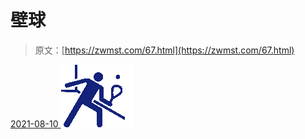 <!--yml
category: 未分类
date: 0001-01-01 00:00:00
-->

# 壁球

> 原文：[https://zwmst.com/67.html](https://zwmst.com/67.html)

   [ <time datetime="2021-08-10T16:48:03+08:00"> 2021-08-10 </time> ](https://zwmst.com/%e5%a3%81%e7%90%83-2)  [![](img/5a7206a5337445fd13e9d56e9a1338fd.png)](https://zwmst.com/wp-content/uploads/2021/08/1628585283-160672b3d792c9b.png)